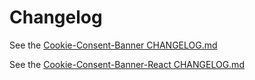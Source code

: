 # Changelog

See the [Cookie-Consent-Banner CHANGELOG.md](./packages/cookie-consent-banner/CHANGELOG.md)

See the [Cookie-Consent-Banner-React CHANGELOG.md](./packages/cookie-consent-banner-react/CHANGELOG.md)
